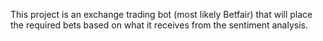 This project is an exchange trading bot (most likely Betfair) that will place the required bets based on what it receives from the sentiment analysis.
